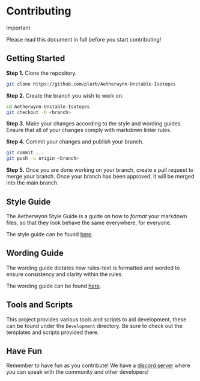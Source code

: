 # Contributing

> [!IMPORTANT]
>
> Please read this document in full before you start contributing!

## Getting Started

**Step 1.** Clone the repository.

```bash
git clone https://github.com/plurb/Aetherwynn-Unstable-Isotopes
```

**Step 2.** Create the branch you wish to work on.

```bash
cd Aetherwynn-Unstable-Isotopes
git checkout -b <branch>
```

**Step 3.** Make your changes according to the style and wording guides. Ensure that all of your changes comply with markdown linter rules.

**Step 4.** Commit your changes and publish your branch.

```bash
git commit ...
git push -u origin <branch>
```

**Step 5.** Once you are done working on your branch, create a pull request to merge your branch. Once your branch has been approved, it will be merged into the main branch.

## Style Guide

The Aetherwynn Style Guide is a guide on how to *format* your markdown files, so that they look behave the same everywhere, for everyone.

The style guide can be found [here][SG].

## Wording Guide

The wording guide dictates how rules-text is formatted and worded to ensure consistency and clarity within the rules.

The wording guide can be found [here][WG].

## Tools and Scripts

This project provides various tools and scripts to aid development, these can be found under the `Development` directory. Be sure to check out the templates and scripts provided there.

## Have Fun

Remember to have fun as you contribute! We have a [discord server][DS] where you can speak with the community and other developers!

<!---->

[SG]: ./Development/Style%20Guide.md
[WG]: ./Development/Wording%20Guide.md
[DS]: https://discord.gg/tkPCw4FmWM
